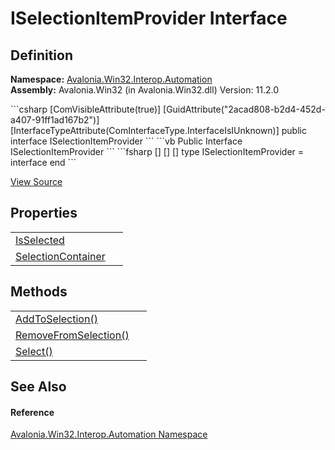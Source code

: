 # ISelectionItemProvider Interface




## Definition
**Namespace:** <a href="N_Avalonia_Win32_Interop_Automation">Avalonia.Win32.Interop.Automation</a>  
**Assembly:** Avalonia.Win32 (in Avalonia.Win32.dll) Version: 11.2.0

<Tabs groupId="api-code-preview">
<TabItem value="csharp" label="C#">
```csharp
[ComVisibleAttribute(true)]
[GuidAttribute("2acad808-b2d4-452d-a407-91ff1ad167b2")]
[InterfaceTypeAttribute(ComInterfaceType.InterfaceIsIUnknown)]
public interface ISelectionItemProvider
```
</TabItem>
<TabItem value="vb" label="VB">
```vb
<ComVisibleAttribute(true)>
<GuidAttribute("2acad808-b2d4-452d-a407-91ff1ad167b2")>
<InterfaceTypeAttribute(ComInterfaceType.InterfaceIsIUnknown)>
Public Interface ISelectionItemProvider
```
</TabItem>
<TabItem value="fsharp" label="F#">
```fsharp
[<ComVisibleAttribute(true)>]
[<GuidAttribute("2acad808-b2d4-452d-a407-91ff1ad167b2")>]
[<InterfaceTypeAttribute(ComInterfaceType.InterfaceIsIUnknown)>]
type ISelectionItemProvider = interface end
```
</TabItem>
</Tabs>



<a href="https://github.com/AvaloniaUI/Avalonia/tree/master/src/Windows/Avalonia.Win32/Interop/Automation/ISelectionItemProvider.cs" title="View the source code">View Source</a>



## Properties
<table>
<tr>
<td><a href="P_Avalonia_Win32_Interop_Automation_ISelectionItemProvider_IsSelected">IsSelected</a></td>
<td> </td>
</tr>
<tr>
<td><a href="P_Avalonia_Win32_Interop_Automation_ISelectionItemProvider_SelectionContainer">SelectionContainer</a></td>
<td> </td>
</tr>
</table>

## Methods
<table>
<tr>
<td><a href="M_Avalonia_Win32_Interop_Automation_ISelectionItemProvider_AddToSelection">AddToSelection()</a></td>
<td> </td>
</tr>
<tr>
<td><a href="M_Avalonia_Win32_Interop_Automation_ISelectionItemProvider_RemoveFromSelection">RemoveFromSelection()</a></td>
<td> </td>
</tr>
<tr>
<td><a href="M_Avalonia_Win32_Interop_Automation_ISelectionItemProvider_Select">Select()</a></td>
<td> </td>
</tr>
</table>

## See Also


#### Reference
<a href="N_Avalonia_Win32_Interop_Automation">Avalonia.Win32.Interop.Automation Namespace</a>  

